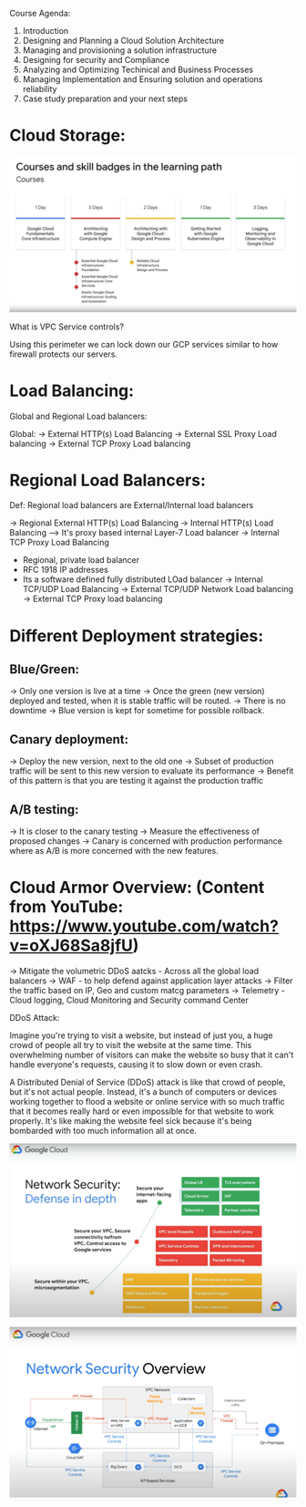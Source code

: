 Course Agenda:

1. Introduction
2. Designing and Planning a Cloud Solution Architecture
3. Managing and provisioning a solution infrastructure
4. Designing for security and Compliance
5. Analyzing and Optimizing Techinical and Business Processes
6. Managing Implementation and Ensuring solution and operations reliability
7. Case study preparation and your next steps

Cloud Storage:
===============

![Alt text](Images/courses-skill-badges.jpg)

What is VPC Service controls?

Using this perimeter we can lock down our GCP services similar to how firewall protects our servers.

Load Balancing:
=================
Global and Regional Load balancers:

Global:
-> External HTTP(s) Load Balancing
-> External SSL Proxy Load balancing
-> External TCP Proxy Load balancing

Regional Load Balancers:
=========================
Def: Regional load balancers are External/Internal load balancers

-> Regional External HTTP(s) Load Balancing
-> Internal HTTP(s) Load Balancing --> It's proxy based internal Layer-7 Load balancer
-> Internal TCP Proxy Load Balancing
   * Regional, private load balancer
   * RFC 1918 IP addresses
   * Its a software defined fully distributed LOad balancer
-> Internal TCP/UDP Load Balancing
-> External TCP/UDP Network Load balancing
-> External TCP Proxy load balancing

Different Deployment strategies:
================================

Blue/Green:
-----------
-> Only one version is live at a time
-> Once the green (new version) deployed and tested, when it is stable traffic will be routed.
-> There is no downtime
-> Blue version is kept for sometime for possible rollback.

Canary deployment:
------------------
-> Deploy the new version, next to the old one
-> Subset of production traffic will be sent to this new version to evaluate its performance
-> Benefit of this pattern is that you are testing it against the production traffic

A/B testing:
------------
-> It is closer to the canary testing
-> Measure the effectiveness of proposed changes
-> Canary is concerned with production performance where as A/B is more concerned with the new features.

Cloud Armor Overview: (Content from YouTube: https://www.youtube.com/watch?v=oXJ68Sa8jfU)
=====================

-> Mitigate the volumetric DDoS aatcks - Across all the global load balancers
-> WAF - to help defend against application layer attacks
-> Filter the traffic based on IP, Geo and custom matcg parameters
-> Telemetry - Cloud logging, Cloud Monitoring and Security command Center

DDoS Attack:

Imagine you're trying to visit a website, but instead of just you, a huge crowd of people all try to visit the website at the same time. This overwhelming number of visitors can make the website so busy that it can't handle everyone's requests, causing it to slow down or even crash.

A Distributed Denial of Service (DDoS) attack is like that crowd of people, but it's not actual people. Instead, it's a bunch of computers or devices working together to flood a website or online service with so much traffic that it becomes really hard or even impossible for that website to work properly. It's like making the website feel sick because it's being bombarded with too much information all at once.

![Alt text](Images/network-security-defense-in-path.jpg)


![Alt text](Images/network-security-overview.jpg)